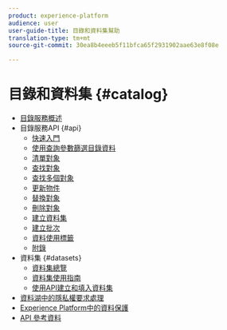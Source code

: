 ```yaml
---
product: experience-platform
audience: user
user-guide-title: 目錄和資料集幫助
translation-type: tm+mt
source-git-commit: 30ea8b4eeeb5f11bfca65f2931902aae63e8f08e

---
```



# 目錄和資料集 {#catalog}

* [目錄服務概述](home.md)
* 目錄服務API {#api}
   * [快速入門](api/getting-started.md)
   * [使用查詢參數篩選目錄資料](api/filter-data.md)
   * [清單對象](api/list-objects.md)
   * [查找對象](api/look-up-object.md)
   * [查找多個對象](api/look-up-multiple-objects.md)
   * [更新物件](api/update-object.md)
   * [替換對象](api/replace-object.md)
   * [刪除對象](api/delete-object.md)
   * [建立資料集](api/create-dataset.md)
   * [建立批次](api/create-batch.md)
   * [資料使用標籤](api/labels.md)
   * [附錄](api/appendix.md)
* 資料集 {#datasets}
   * [資料集總覽](datasets/overview.md)
   * [資料集使用指南](datasets/user-guide.md)
   * [使用API建立和填入資料集](datasets/create.md)
* [資料湖中的隱私權要求處理](privacy.md)
* [Experience Platform中的資料保護](data-protection.md)
* [API 參考資料](https://www.adobe.io/apis/experienceplatform/home/api-reference.html#!acpdr/swagger-specs/catalog.yaml)